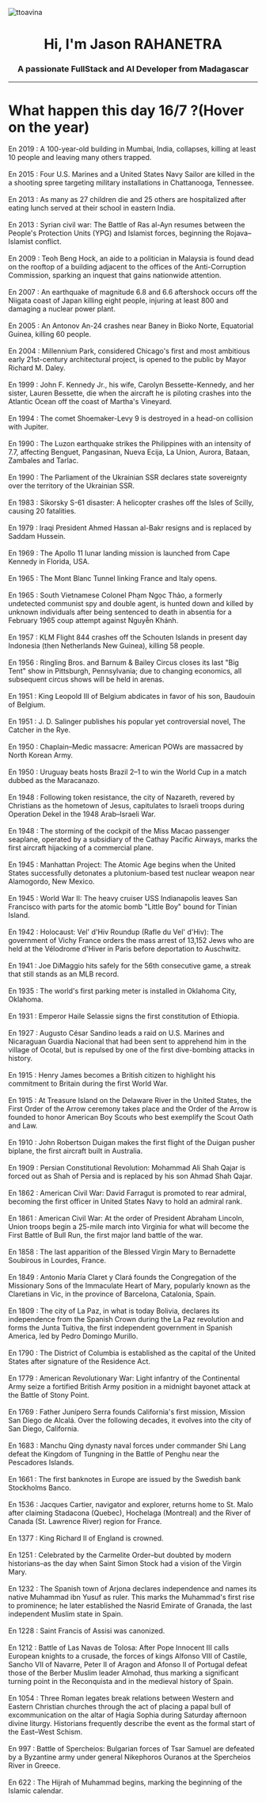 
<p align="left"> <img src="https://komarev.com/ghpvc/?username=ttoavina&label=Profile%20views&color=0e75b6&style=flat" alt="ttoavina" /> </p>
<h1 align="center">Hi, I'm Jason RAHANETRA</h1>
<h3 align="center">A passionate FullStack and AI Developer from Madagascar</h3>
    
<hr/>
<h1> What happen this day 16/7 ?(Hover on the year)</h1>

En 2019 : A 100-year-old building in Mumbai, India, collapses, killing at least 10 people and leaving many others trapped.
<br/><br/>
En 2015 : Four U.S. Marines and a United States Navy Sailor are killed in the a shooting spree targeting military installations in Chattanooga, Tennessee.
<br/><br/>
En 2013 : As many as 27 children die and 25 others are hospitalized after eating lunch served at their school in eastern India.
<br/><br/>
En 2013 : Syrian civil war: The Battle of Ras al-Ayn resumes between the People's Protection Units (YPG) and Islamist forces, beginning the Rojava–Islamist conflict.
<br/><br/>
En 2009 : Teoh Beng Hock, an aide to a politician in Malaysia is found dead on the rooftop of a building adjacent to the offices of the Anti-Corruption Commission, sparking an inquest that gains nationwide attention.
<br/><br/>
En 2007 : An earthquake of magnitude 6.8 and 6.6 aftershock occurs off the Niigata coast of Japan killing eight people, injuring at least 800 and damaging a nuclear power plant.
<br/><br/>
En 2005 : An Antonov An-24 crashes near Baney in Bioko Norte, Equatorial Guinea, killing 60 people.
<br/><br/>
En 2004 : Millennium Park, considered Chicago's first and most ambitious early 21st-century architectural project, is opened to the public by Mayor Richard M. Daley.
<br/><br/>
En 1999 : John F. Kennedy Jr., his wife, Carolyn Bessette-Kennedy, and her sister, Lauren Bessette, die when the aircraft he is piloting crashes into the Atlantic Ocean off the coast of Martha's Vineyard.
<br/><br/>
En 1994 : The comet Shoemaker-Levy 9 is destroyed in a head-on collision with Jupiter.
<br/><br/>
En 1990 : The Luzon earthquake strikes the Philippines with an intensity of 7.7, affecting Benguet, Pangasinan, Nueva Ecija, La Union, Aurora, Bataan, Zambales and Tarlac.
<br/><br/>
En 1990 : The Parliament of the Ukrainian SSR declares state sovereignty over the territory of the Ukrainian SSR.
<br/><br/>
En 1983 : Sikorsky S-61 disaster: A helicopter crashes off the Isles of Scilly, causing 20 fatalities.
<br/><br/>
En 1979 : Iraqi President Ahmed Hassan al-Bakr resigns and is replaced by Saddam Hussein.
<br/><br/>
En 1969 : The Apollo 11 lunar landing mission is launched from Cape Kennedy in Florida, USA.
<br/><br/>
En 1965 : The Mont Blanc Tunnel linking France and Italy opens.
<br/><br/>
En 1965 : South Vietnamese Colonel Phạm Ngọc Thảo, a formerly undetected communist spy and double agent, is hunted down and killed by unknown individuals after being sentenced to death in absentia for a February 1965 coup attempt against Nguyễn Khánh.
<br/><br/>
En 1957 : KLM Flight 844 crashes off the Schouten Islands in present day Indonesia (then Netherlands New Guinea), killing 58 people.
<br/><br/>
En 1956 : Ringling Bros. and Barnum & Bailey Circus closes its last "Big Tent" show in Pittsburgh, Pennsylvania; due to changing economics, all subsequent circus shows will be held in arenas.
<br/><br/>
En 1951 : King Leopold III of Belgium abdicates in favor of his son, Baudouin of Belgium.
<br/><br/>
En 1951 : J. D. Salinger publishes his popular yet controversial novel, The Catcher in the Rye.
<br/><br/>
En 1950 : Chaplain–Medic massacre: American POWs are massacred by North Korean Army.
<br/><br/>
En 1950 : Uruguay beats hosts Brazil 2–1 to win the World Cup in a match dubbed as the Maracanazo.
<br/><br/>
En 1948 : Following token resistance, the city of Nazareth, revered by Christians as the hometown of Jesus, capitulates to Israeli troops during Operation Dekel in the 1948 Arab–Israeli War.
<br/><br/>
En 1948 : The storming of the cockpit of the Miss Macao passenger seaplane, operated by a subsidiary of the Cathay Pacific Airways, marks the first aircraft hijacking of a commercial plane.
<br/><br/>
En 1945 : Manhattan Project: The Atomic Age begins when the United States successfully detonates a plutonium-based test nuclear weapon near Alamogordo, New Mexico.
<br/><br/>
En 1945 : World War II: The heavy cruiser USS Indianapolis leaves San Francisco with parts for the atomic bomb "Little Boy" bound for Tinian Island.
<br/><br/>
En 1942 : Holocaust: Vel' d'Hiv Roundup (Rafle du Vel' d'Hiv): The government of Vichy France orders the mass arrest of 13,152 Jews who are held at the Vélodrome d'Hiver in Paris before deportation to Auschwitz.
<br/><br/>
En 1941 : Joe DiMaggio hits safely for the 56th consecutive game, a streak that still stands as an MLB record.
<br/><br/>
En 1935 : The world's first parking meter is installed in Oklahoma City, Oklahoma.
<br/><br/>
En 1931 : Emperor Haile Selassie signs the first constitution of Ethiopia.
<br/><br/>
En 1927 : Augusto César Sandino leads a raid on U.S. Marines and Nicaraguan Guardia Nacional that had been sent to apprehend him in the village of Ocotal, but is repulsed by one of the first dive-bombing attacks in history.
<br/><br/>
En 1915 : Henry James becomes a British citizen to highlight his commitment to Britain during the first World War.
<br/><br/>
En 1915 : At Treasure Island on the Delaware River in the United States, the First Order of the Arrow ceremony takes place and the Order of the Arrow is founded to honor American Boy Scouts who best exemplify the Scout Oath and Law.
<br/><br/>
En 1910 : John Robertson Duigan makes the first flight of the Duigan pusher biplane, the first aircraft built in Australia.
<br/><br/>
En 1909 : Persian Constitutional Revolution: Mohammad Ali Shah Qajar is forced out as Shah of Persia and is replaced by his son Ahmad Shah Qajar.
<br/><br/>
En 1862 : American Civil War: David Farragut is promoted to rear admiral, becoming the first officer in United States Navy to hold an admiral rank.
<br/><br/>
En 1861 : American Civil War: At the order of President Abraham Lincoln, Union troops begin a 25-mile march into Virginia for what will become the First Battle of Bull Run, the first major land battle of the war.
<br/><br/>
En 1858 : The last apparition of the Blessed Virgin Mary to Bernadette Soubirous in Lourdes, France.
<br/><br/>
En 1849 : Antonio María Claret y Clará founds the Congregation of the Missionary Sons of the Immaculate Heart of Mary, popularly known as the Claretians in Vic, in the province of Barcelona, Catalonia, Spain.
<br/><br/>
En 1809 : The city of La Paz, in what is today Bolivia, declares its independence from the Spanish Crown during the La Paz revolution and forms the Junta Tuitiva, the first independent government in Spanish America, led by Pedro Domingo Murillo.
<br/><br/>
En 1790 : The District of Columbia is established as the capital of the United States after signature of the Residence Act.
<br/><br/>
En 1779 : American Revolutionary War: Light infantry of the Continental Army seize a fortified British Army position in a midnight bayonet attack at the Battle of Stony Point.
<br/><br/>
En 1769 : Father Junípero Serra founds California's first mission, Mission San Diego de Alcalá. Over the following decades, it evolves into the city of San Diego, California.
<br/><br/>
En 1683 : Manchu Qing dynasty naval forces under commander Shi Lang defeat the Kingdom of Tungning in the Battle of Penghu near the Pescadores Islands.
<br/><br/>
En 1661 : The first banknotes in Europe are issued by the Swedish bank Stockholms Banco.
<br/><br/>
En 1536 : Jacques Cartier, navigator and explorer, returns home to St. Malo after claiming Stadacona (Quebec), Hochelaga (Montreal) and the River of Canada (St. Lawrence River) region for France.
<br/><br/>
En 1377 : King Richard II of England is crowned.
<br/><br/>
En 1251 : Celebrated by the Carmelite Order–but doubted by modern historians–as the day when Saint Simon Stock had a vision of the Virgin Mary.
<br/><br/>
En 1232 : The Spanish town of Arjona declares independence and names its native Muhammad ibn Yusuf as ruler. This marks the Muhammad's first rise to prominence; he later established the Nasrid Emirate of Granada, the last independent Muslim state in Spain.
<br/><br/>
En 1228 : Saint Francis of Assisi was canonized.
<br/><br/>
En 1212 : Battle of Las Navas de Tolosa: After Pope Innocent III calls European knights to a crusade, the forces of kings Alfonso VIII of Castile, Sancho VII of Navarre, Peter II of Aragon and Afonso II of Portugal defeat those of the Berber Muslim leader Almohad, thus marking a significant turning point in the Reconquista and in the medieval history of Spain.
<br/><br/>
En 1054 : Three Roman legates break relations between Western and Eastern Christian churches through the act of placing a papal bull of excommunication on the altar of Hagia Sophia during Saturday afternoon divine liturgy. Historians frequently describe the event as the formal start of the East–West Schism.
<br/><br/>
En 997 : Battle of Spercheios: Bulgarian forces of Tsar Samuel are defeated by a Byzantine army under general Nikephoros Ouranos at the Spercheios River in Greece.
<br/><br/>
En 622 : The Hijrah of Muhammad begins, marking the beginning of the Islamic calendar.
<br/><br/>
